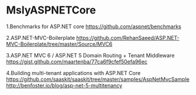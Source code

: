 # MslyASPNETCore
1.Benchmarks for ASP.NET core 
https://github.com/aspnet/benchmarks

2.ASP.NET-MVC-Boilerplate 
https://github.com/RehanSaeed/ASP.NET-MVC-Boilerplate/tree/master/Source/MVC6

3.ASP.NET MVC 6 / ASP.NET 5 Domain Routing + Tenant Middleware
https://gist.github.com/maartenba/77ca6f9cfef50efa96ec

4.Building multi-tenant applications with ASP.NET Core
https://github.com/saaskit/saaskit/tree/master/samples/AspNetMvcSample
http://benfoster.io/blog/asp-net-5-multitenancy
